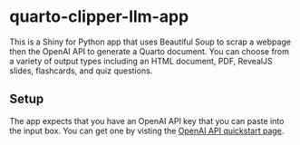 # quarto-clipper-llm-app

This is a Shiny for Python app that uses Beautiful Soup to scrap a webpage then the OpenAI API to generate a Quarto document. You can choose from a variety of output types including an HTML document, PDF, RevealJS slides, flashcards, and quiz questions.

## Setup

The app expects that you have an OpenAI API key that you can paste into the input box. You can get one by visting the [OpenAI API quickstart page](https://platform.openai.com/docs/quickstart/).